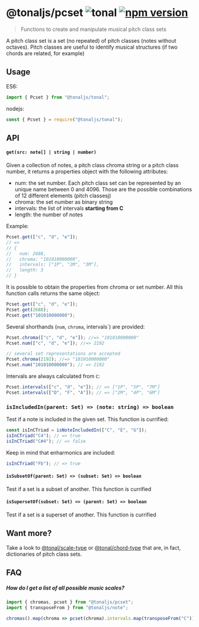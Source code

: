 # @tonaljs/pcset ![tonal](https://img.shields.io/badge/@tonaljs-pcset-yellow.svg?style=flat-square) [![npm version](https://img.shields.io/npm/v/@tonaljs/pcset.svg?style=flat-square)](https://www.npmjs.com/package/@tonaljs/pcset)

> Functions to create and manipulate musical pitch class sets

A pitch class set is a set (no repeated) of pitch classes (notes without octaves). Pitch classes are useful to identify musical structures (if two chords are related, for example)

## Usage

ES6:

```js
import { Pcset } from "@tonaljs/tonal";
```

nodejs:

```js
const { Pcset } = require("@tonaljs/tonal");
```

## API

#### `get(src: note[] | string | number)`

Given a collection of notes, a pitch class chroma string or a pitch class number, it returns a properties object with the following attributes:

- num: the set number. Each pitch class set can be represented by an unique name between 0 and 4096. Those are the possible combinations of 12 different elements (pitch classesj)
- chroma: the set number as binary string
- intervals: the list of intervals **starting from C**
- length: the number of notes

Example:

```js
Pcset.get(["c", "d", "e"]);
// =>
// {
//   num: 2688,
//   chroma: "101010000000",
//   intervals: ["1P", "2M", "3M"],
//   length: 3
// }
```

It is possible to obtain the properties from chroma or set number. All this function calls returns the same object:

```js
Pcset.get(["c", "d", "e"]);
Pcset.get(2688);
Pcset.get("101010000000");
```

Several shorthands (`num`, `chroma`, intervals`) are provided:

```js
Pcset.chroma(["c", "d", "e"]); //=> "101010000000"
Pcset.num(["c", "d", "e"]); //=> 2192

// several set representations are accepted
Pcset.chroma(2192); //=> "101010000000"
Pcset.num("101010000000"); // => 2192
```

Intervals are always calculated from `C`:

```js
Pcset.intervals(["c", "d", "e"]); // => ["1P", "5P", "7M"]
Pcset.intervals(["D", "F", "A"]); // => ["2M", "4P", "6M"]
```

### `isIncludedIn(parent: Set) => (note: string) => boolean`

Test if a note is included in the given set. This function is currified:

```js
const isInCTriad = isNoteIncludedIn(["C", "E", "G"]);
isInCTriad("C4"); // => true
isInCTriad("C#4"); // => false
```

Keep in mind that enharmonics are included:

```js
isInCTriad("Fb"); // => true
```

#### `isSubsetOf(parent: Set) => (subset: Set) => boolean`

Test if a set is a subset of another. This function is currified

#### `isSupersetOf(subset: Set) => (parent: Set) => boolean`

Test if a set is a superset of another. This function is currified

## Want more?

Take a look to [@tonal/scale-type]() or [@tonal/chord-type]() that are, in fact, dictionaries of pitch class sets.

## FAQ

##### How do I get a list of all possible music scales?

```js
import { chromas, pcset } from "@tonaljs/pcset";
import { transposeFrom } from "@tonaljs/note";

chromas().map(chroma => pcset(chroma).intervals.map(transposeFrom("C")));
```
